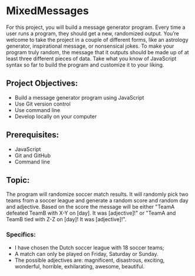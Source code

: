 # MixedMessages
For this project, you will build a message generator program. Every time a user runs a program, they should get a new, randomized output. You’re welcome to take the project in a couple of different forms, like an astrology generator, inspirational message, or nonsensical jokes. To make your program truly random, the message that it outputs should be made up of at least three different pieces of data. Take what you know of JavaScript syntax so far to build the program and customize it to your liking.

## Project Objectives:
- Build a message generator program using JavaScript
- Use Git version control
- Use command line
- Develop locally on your computer

## Prerequisites:
- JavaScript
- Git and GitHub
- Command line

## Topic:
The program will randomize soccer match results. It will randomly pick two teams from a soccer league and generate a random score and random day and adjective. Based on the score the message will be either "TeamA defeated TeamB with X-Y on [day]. It was [adjective]!" or "TeamA and TeamB tied with Z-Z on [day]! It was [adjective]!".

### Specifics:
- I have chosen the Dutch soccer league with 18 soccer teams;
- A match can only be played on Friday, Saturday or Sunday.
- The possible adjectives are: magnificent, disastrous, exciting, wonderful, horrible, exhilarating, awesome, beautiful.